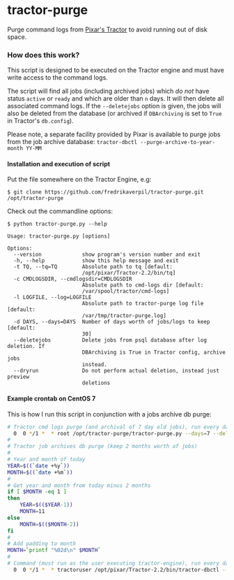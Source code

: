 # tractor-purge

Purge command logs from [Pixar's Tractor](https://renderman.pixar.com/view/pixars-tractor) to avoid running out of disk space.

### How does this work?

This script is designed to be executed on the Tractor engine and must have write access to the command logs.

The script will find all jobs (including archived jobs) which *do not* have status `active` or `ready` and which are older than `n` days. It will then delete all associated command logs. If the `--deletejobs` option is given, the jobs will also be deleted from the database (or archived if `DBArchiving` is set to `True` in Tractor's `db.config`).

Please note, a separate facility provided by Pixar is available to purge jobs from the job archive database: `tractor-dbctl --purge-archive-to-year-month YY-MM`


#### Installation and execution of script

Put the file somewhere on the Tractor Engine, e.g:

    $ git clone https://github.com/fredrikaverpil/tractor-purge.git /opt/tractor-purge

Check out the commandline options:

    $ python tractor-purge.py --help

    Usage: tractor-purge.py [options]

    Options:
      --version             show program's version number and exit
      -h, --help            show this help message and exit
      -t TQ, --tq=TQ        Absolute path to tq [default:
                            /opt/pixar/Tractor-2.2/bin/tq]
      -c CMDLOGSDIR, --cmdlogsdir=CMDLOGSDIR
                            Absolute path to cmd-logs dir [default:
                            /var/spool/tractor/cmd-logs]
      -l LOGFILE, --log=LOGFILE
                            Absolute path to tractor-purge log file [default:
                            /var/tmp/tractor-purge.log]
      -d DAYS, --days=DAYS  Number of days worth of jobs/logs to keep [default:
                            30]
      --deletejobs          Delete jobs from psql database after log deletion. If
                            DBArchiving is True in Tractor config, archive jobs
                            instead.
      --dryrun              Do not perform actual deletion, instead just preview
                            deletions


#### Example crontab on CentOS 7

This is how I run this script in conjunction with a jobs archive db purge:

```bash
# Tractor cmd logs purge (and archival of 7 day old jobs), run every day
  0  0 */1 *  * root /opt/tractor-purge/tractor-purge.py --days=7 --deletejobs
#
# Tractor job archives db purge (keep 2 months worth of jobs)
#
# Year and month of today
YEAR=$((`date +%y`))
MONTH=$((`date +%m`))
#
# Get year and month from today minus 2 months
if [ $MONTH -eq 1 ]
then
    YEAR=$(($YEAR-1))
    MONTH=11
else
    MONTH=$(($MONTH-2))
fi
#
# Add padding to month
MONTH=`printf "%02d\n" $MONTH`
#
# Command (must run as the user executing tractor-engine), run every day
  0  0 */1 *  * tractoruser /opt/pixar/Tractor-2.2/bin/tractor-dbctl --purge-archive-to-year-month $YEAR-$MONTH --config-dir=/opt/pixar/config
```

